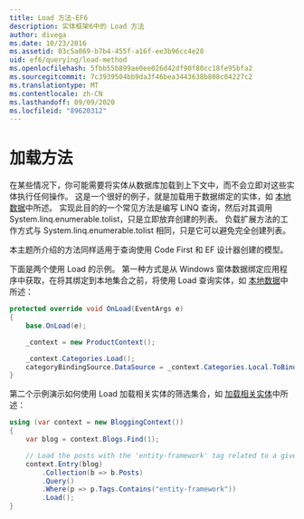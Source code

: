 ```yaml
---
title: Load 方法-EF6
description: 实体框架6中的 Load 方法
author: divega
ms.date: 10/23/2016
ms.assetid: 03c5a069-b7b4-455f-a16f-ee3b96cc4e28
uid: ef6/querying/load-method
ms.openlocfilehash: 5fbb55b899ae0ee026d42df90f80cc18fe95bfa2
ms.sourcegitcommit: 7c3939504bb9da3f46bea3443638b808c04227c2
ms.translationtype: MT
ms.contentlocale: zh-CN
ms.lasthandoff: 09/09/2020
ms.locfileid: "89620312"
---
```

# <a name="the-load-method"></a>加载方法
在某些情况下，你可能需要将实体从数据库加载到上下文中，而不会立即对这些实体执行任何操作。 这是一个很好的例子，就是加载用于数据绑定的实体，如 [本地数据](xref:ef6/querying/local-data)中所述。 实现此目的的一个常见方法是编写 LINQ 查询，然后对其调用 System.linq.enumerable.tolist，只是立即放弃创建的列表。 负载扩展方法的工作方式与 System.linq.enumerable.tolist 相同，只是它可以避免完全创建列表。  

本主题所介绍的方法同样适用于查询使用 Code First 和 EF 设计器创建的模型。  

下面是两个使用 Load 的示例。 第一种方式是从 Windows 窗体数据绑定应用程序中获取，在将其绑定到本地集合之前，将使用 Load 查询实体，如 [本地数据](xref:ef6/querying/local-data)中所述：  

``` csharp
protected override void OnLoad(EventArgs e)
{
    base.OnLoad(e);

    _context = new ProductContext();

    _context.Categories.Load();
    categoryBindingSource.DataSource = _context.Categories.Local.ToBindingList();
}
```  

第二个示例演示如何使用 Load 加载相关实体的筛选集合，如 [加载相关实体](xref:ef6/querying/related-data)中所述：  

``` csharp
using (var context = new BloggingContext())
{
    var blog = context.Blogs.Find(1);

    // Load the posts with the 'entity-framework' tag related to a given blog
    context.Entry(blog)
        .Collection(b => b.Posts)
        .Query()
        .Where(p => p.Tags.Contains("entity-framework"))
        .Load();
}
```  
